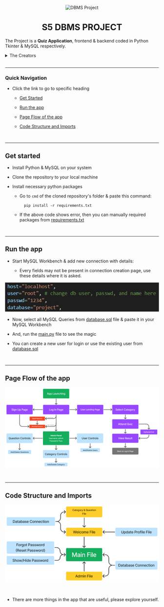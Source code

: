 <p align="center">
<img src="https://img.icons8.com/fluency/480/000000/database.png" title = "DBMS Project" height='200'></p>

<h1 align="center"> S5 DBMS PROJECT </h1>

<!-- ---------------------------------------------------  -->

The Project is a **Quiz Application**, frontend & backend coded in Python Tkinter & MySQL respectively. 

<details>
<summary> The Creators </summary>

## We 5 people are the brain, ideators, designers, programmers and testers of this Project

<br>

### Click the names to go to our GitHub Profile

[Ajay T Shaju](https://github.com/004Ajay)

[Judin Augustine](https://github.com/Minddigger07)

[Justin Thomas Jo](https://github.com/Juz-Tom-J)

[Noyal Joseph](https://github.com/StDensity)

[Vishnuprasad KG](https://github.com/VISHNUPRASAD-K-G)

</details>

<br>

---

### Quick Navigation

* Click the link to go to specific heading

  * [Get Started](#Get-Started)

  * [Run the app](#Run-the-app)

  * [Page Flow of the app](#Page-Flow-of-the-app)

  * [Code Structure and Imports](#Code-Structure-and-Imports)

<br>

<!-- ------------------------------------------- -->

---

## Get started

* Install Python & MySQL on your system

* Clone the repository to your local machine 

* Install necessary python packages
    
    * Go to `cmd` of the cloned repository's folder & paste this command:

            pip install -r requirements.txt

    * If the above code shows error, then you can manually required packages from [requirements.txt](https://github.com/004Ajay/DBMS-Project/blob/main/requirements.txt)         

<br>

<!-- ------------------------------------------- -->

---

## Run the app

* Start MySQL Workbench & add new connection with details:

    * Every fields may not be present in connection creation page, use these details where it is asked.

![db image](assets/readme_imgs/db%20image.png)

* Now, select all MySQL Queries from [database.sql](https://github.com/004Ajay/DBMS-Project/blob/main/database.sql) file & paste it in your MySQL Workbench

* And, run the [main.py](https://github.com/004Ajay/DBMS-Project/blob/main/main.py) file to see the magic

* You can create a new user for login or use the existing user from [database.sql](https://github.com/004Ajay/DBMS-Project/blob/main/database.sql)

<br>

<!-- ------------------------------------------- -->

---

## Page Flow of the app

![Page Flow](assets/readme_imgs/PageFlowDBProject.png)

<br>

<!-- ------------------------------------------- -->

---

## Code Structure and Imports

![Structure & Imports](assets/readme_imgs/Imports.png)

<br>

* There are more things in the app that are useful, please explore yourself. 

<!-- ------------------------------------------- -->